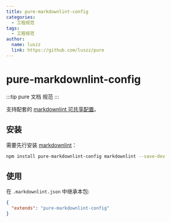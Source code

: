 ```yaml
---
title: pure-markdownlint-config
categories:
  - 工程规范
tags:
  - 工程规范
author:
  name: luszz
  link: https://github.com/luszz/pure
---
```


# pure-markdownlint-config

:::tip
pure 文档 规范
:::

支持配套的 [markdownlint 可共享配置](https://www.npmjs.com/package/markdownlint#optionsconfig)。

## 安装

需要先行安装 [markdownlint](https://www.npmjs.com/package/markdownlint)：

```bash
npm install pure-markdownlint-config markdownlint --save-dev
```

## 使用

在 `.markdownlint.json` 中继承本包:

```json
{
  "extends": "pure-markdownlint-config"
}
```
